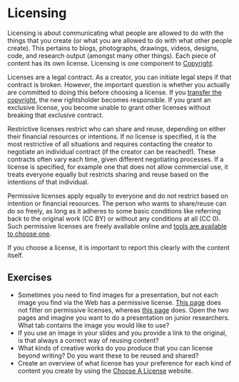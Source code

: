 # Licensing

Licensing is about communicating what people are allowed to do with the things that you create (or what you are allowed to do with what other people create). This pertains to blogs, photographs, drawings, videos, designs, code, and research output (amongst many other things). Each piece of content has its own license. Licensing is one component to [Copyright](copyright.md).

Licenses are a legal contract. As a creator, you can initiate legal steps if that contract is broken. However, the important question is whether you actually are committed to doing this before choosing a license. If you [transfer the copyright](copyright-transfer-agreements.md), the new rightsholder becomes responsible. If you grant an exclusive license, you become unable to grant other licenses without breaking that exclusive contract.

Restrictive licenses restrict who can share and reuse, depending on either their financial resources or intentions. If no license is specified, it is the most restrictive of all situations and requires contacting the creator to negotiate an individual contract (if the creator can be reached!). These contracts often vary each time, given different negotiating processes. If a license is specified, for example one that does not allow commercial use, it treats everyone equally but restricts sharing and reuse based on the intentions of that individual.

Permissive licenses apply equally to everyone and do not restrict based on intention or financial resources. The person who wants to share/reuse can do so freely, as long as it adheres to some basic conditions like referring back to the original work (CC BY) or without any conditions at all (CC 0). Such permissive licenses are freely available online and [tools are available to choose one](https://choosealicense.com).

If you choose a license, it is important to report this clearly with the content itself.

## Exercises

* Sometimes you need to find images for a presentation, but not each image you find via the Web has a permissive license. [This page](https://www.google.nl/search?as_st=y&tbm=isch&hl=en&as_q=junior%20researcher&as_epq=&as_oq=&as_eq=&imgsz=&imgar=&imgc=&imgcolor=&imgtype=&cr=&as_sitesearch=&safe=images&as_filetype=&as_rights=) does not filter on permissive licenses, whereas [this page](https://www.google.nl/search?as_st=y&tbm=isch&hl=en&as_q=junior%20researcher&as_epq=&as_oq=&as_eq=&imgsz=&imgar=&imgc=&imgcolor=&imgtype=&cr=&as_sitesearch=&safe=images&as_filetype=&tbs=sur:fmc) does. Open the two pages and imagine you want to do a presentation on junior researchers. What tab contains the image you would like to use?
* If you use an image in your slides and you provide a link to the original, is that always a correct way of reusing content?
* What kinds of creative works do you produce that you can license beyond writing? Do you want these to be reused and shared?
* Create an overview of what license has your preference for each kind of content you create by using the [Choose A License](https://choosealicense.com) website.
